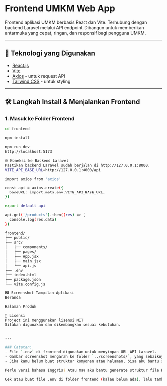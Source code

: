 # Frontend UMKM Web App

Frontend aplikasi UMKM berbasis React dan Vite. Terhubung dengan backend Laravel melalui API endpoint. Dibangun untuk memberikan antarmuka yang cepat, ringan, dan responsif bagi pengguna UMKM.

---

## 🚀 Teknologi yang Digunakan

- [React.js](https://reactjs.org/)
- [Vite](https://vitejs.dev/)
- [Axios](https://axios-http.com/) - untuk request API
- [Tailwind CSS](https://tailwindcss.com/) - untuk styling

---

## 🛠️ Langkah Install & Menjalankan Frontend

### 1. Masuk ke Folder Frontend
```bash
cd frontend

npm install

npm run dev
http://localhost:5173

🌐 Koneksi ke Backend Laravel
Pastikan backend Laravel sudah berjalan di http://127.0.0.1:8000.
VITE_API_BASE_URL=http://127.0.0.1:8000/api

import axios from 'axios'

const api = axios.create({
  baseURL: import.meta.env.VITE_API_BASE_URL,
})

export default api

api.get('/products').then((res) => {
  console.log(res.data)
})

frontend/
├── public/
├── src/
│   ├── components/
│   ├── pages/
│   ├── App.jsx
│   ├── main.jsx
│   └── api.js
├── .env
├── index.html
├── package.json
└── vite.config.js

🖼️ Screenshot Tampilan Aplikasi
Beranda

Halaman Produk

📄 Lisensi
Project ini menggunakan lisensi MIT.
Silakan digunakan dan dikembangkan sesuai kebutuhan.


---

### Catatan:
- File `.env` di frontend digunakan untuk menyimpan URL API Laravel.
- Gambar screenshot mengarah ke folder `../screenshots/`, yang sebaiknya berada di root project bersama folder `backend/` dan `frontend/`.
- Jika kamu belum buat struktur komponen atau halaman, bisa aku bantu scaffold juga.

Perlu versi bahasa Inggris? Atau mau aku bantu generate struktur file React lengkap juga?

Cek atau buat file .env di folder frontend (kalau belum ada), lalu tambahkan:
